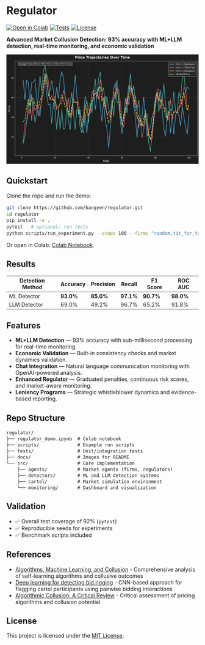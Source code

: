 # Regulator

[![Open in Colab](https://colab.research.google.com/assets/colab-badge.svg)](https://colab.research.google.com/github/bangyen/regulator/blob/main/regulator_demo.ipynb)
[![Tests](https://img.shields.io/badge/tests-passing-brightgreen)](tests/)
[![License](https://img.shields.io/github/license/bangyen/regulator)](LICENSE)

**Advanced Market Collusion Detection: 93% accuracy with ML+LLM detection, real-time monitoring, and economic validation**

<p align="center">
  <img src="docs/price_trajectories.png" alt="Price trajectories demo" width="600">
</p>

## Quickstart

Clone the repo and run the demo:

```bash
git clone https://github.com/bangyen/regulator.git
cd regulator
pip install -e .
pytest   # optional: run tests
python scripts/run_experiment.py --steps 100 --firms "random,tit_for_tat"
```

Or open in Colab: [Colab Notebook](https://colab.research.google.com/github/bangyen/regulator/blob/main/regulator_demo.ipynb).

## Results

| Detection Method | Accuracy | Precision | Recall | F1 Score | ROC AUC |
|------------------|----------|-----------|--------|----------|---------|
| ML Detector | **93.0%** | **85.0%** | **97.1%** | **90.7%** | **98.0%** |
| LLM Detector | 69.0% | 49.2% | 96.7% | 65.2% | 91.8% |

## Features

- **ML+LLM Detection** — 93% accuracy with sub-millisecond processing for real-time monitoring.
- **Economic Validation** — Built-in consistency checks and market dynamics validation.
- **Chat Integration** — Natural language communication monitoring with OpenAI-powered analysis.
- **Enhanced Regulator** — Graduated penalties, continuous risk scores, and market-aware monitoring.
- **Leniency Programs** — Strategic whistleblower dynamics and evidence-based reporting.

## Repo Structure

```plaintext
regulator/
├── regulator_demo.ipynb  # Colab notebook
├── scripts/              # Example run scripts
├── tests/                # Unit/integration tests
├── docs/                 # Images for README
└── src/                  # Core implementation
    ├── agents/           # Market agents (firms, regulators)
    ├── detectors/        # ML and LLM detection systems
    ├── cartel/           # Market simulation environment
    └── monitoring/       # Dashboard and visualization
```

## Validation

- ✅ Overall test coverage of 92% (`pytest`)
- ✅ Reproducible seeds for experiments
- ✅ Benchmark scripts included

## References

- [Algorithms, Machine Learning, and Collusion](https://academic.oup.com/jcle/article-abstract/14/4/568/5514023) - Comprehensive analysis of self-learning algorithms and collusive outcomes
- [Deep learning for detecting bid rigging](https://arxiv.org/abs/2104.11142) - CNN-based approach for flagging cartel participants using pairwise bidding interactions
- [Algorithmic Collusion: A Critical Review](https://arxiv.org/abs/2110.04740) - Critical assessment of pricing algorithms and collusion potential

## License

This project is licensed under the [MIT License](LICENSE).
